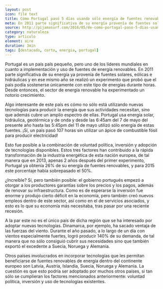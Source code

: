 ```yaml
---
layout: post
icon: file text
title: Cómo Portugal pasó 5 días usando sólo energía de fuentes renovables
meta: En 2011 parte significativa de su energía provenía de fuentes solares, eólicas e hidráulicas y en ese mismo año un experimento probó que el país podía sostenerse únicamente con este tipo de energías durante horas. 
source: http://pijamasurf.com/2016/05/de-como-portugal-paso-5-dias-usando-solo-energia-de-fuentes-renovables/
category: naturaleza
type: articulo
element: aire
duration: 3min
tags: [destacado, corto, energia, portugal]
---
```


<p>
	Portugal es un país país pequeño, pero uno de los líderes mundiales en cuanto a implementación y uso de fuentes de energía renovables. En 2011 parte significativa de su energía ya provenía de fuentes solares, eólicas e hidráulicas y en ese mismo año se realizó un experimento que probó que el país podía sostenerse únicamente con este tipo de energías durante horas. Desde entonces, el sector de energía renovable ha experimentado un notorio crecimiento. 
</p>
<p>
	
Algo interesante de este país es cómo no sólo está utilizando nuevas tecnologías para producir la energía que sus actividades necesitan, sino que además cubre un amplio espectro de ellas. Portugal usa energía solar, hidráulica, geotérmica y de onda y desde las 6:45am del 7 de mayo del presente año hasta las 5:45pm del 11 de mayo utilizó sólo energía de estas fuentes. ¡Sí, un país pasó 107 horas sin utilizar un ápice de combustible fósil para producir electricidad!
</p>
<p>
	
Esto fue posible a la combinación de voluntad política, inversión y adopción de tecnologías disponibles. Estos tres factores han contribuido a la rápida transformación de la industria energética de esta nación europea, de tal manera que en 2013, apenas 2 años después del primer experimento, Portugal ya obtenía 26% de su energía de fuentes renovables, y para 2015 este porcentaje había sobrepasado el 50%. 
</p>
<p>
	

¿Increíble? Sí, pero también posible: el gobierno portugués empezó a otorgar a los productores garantías sobre los precios y los pagos, además de renovar su infraestructura. Como es de esperarse la inversión fue enorme y produjo cierto déficit en la economía, pero también creó nuevos empleos dentro de este sector, así como en el de servicios asociados, y esto es lo que su economía más necesitaba, tras pasar por una reciente recesión. 
</p>

<p>
	
A la par este no es el único país de dicha región que se ha interesado por adoptar nuevas tecnologías. Dinamarca, por ejemplo, ha sacado ventaja de las fuerzas del viento. Durante el año pasado, a lo largo de un día con vientos especialmente fuertes, logró producir 140% de su demanda, de tal manera que no sólo consiguió cubrir sus necesidades sino que también exportó el excedente a Suecia, Noruega y Alemania. 
</p>
<p>

Otros países involucrados en incorporar tecnologías que les permitan beneficiarse de fuentes renovables de energía dentro del continente europeo son Latvia, Austria, Islandia, Suecia, Noruega y Alemania. La cuestión es que esto podría ser adoptado por muchos otros países, si tan sólo se cumplieran los factores mencionados anteriormente: voluntad política, inversión y uso de tecnologías existentes. 
</p>
